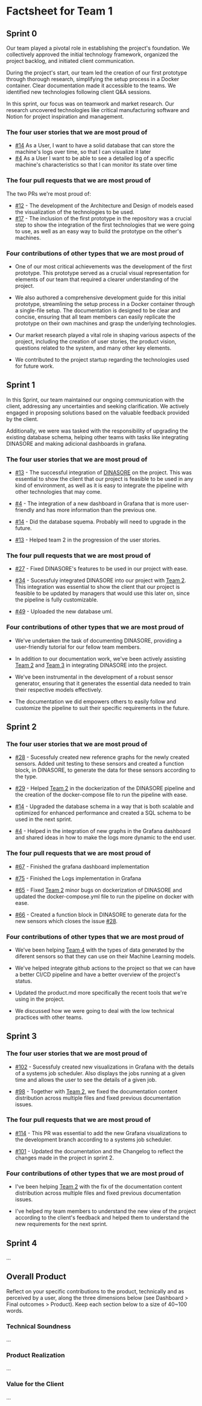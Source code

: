 # Factsheet for Team 1 

## Sprint 0

Our team played a pivotal role in establishing the project's foundation. We collectively approved the initial technology framework, organized the project backlog, and initiated client communication.

During the project's start, our team led the creation of our first prototype through thorough research, simplifying the setup process in a Docker container. Clear documentation made it accessible to the teams. We identified new technologies following client Q&A sessions.

In this sprint, our focus was on teamwork and market research. Our research uncovered technologies like critical manufacturing software and Notion for project inspiration and management.


### The four user stories that we are most proud of

- [#14](https://github.com/FEUP-MEIC-DS-2023-1MEIC06/DS-Project/issues/14) As a User, I want to have a solid database that can store the machine's logs over time, so that I can visualize it later
- [#4](https://github.com/FEUP-MEIC-DS-2023-1MEIC06/DS-Project/issues/4) As a User I want to be able to see a detailed log of a specific machine's characteristics so that I can monitor its state over time

### The four pull requests that we are most proud of

The two PRs we're most proud of:
- [#12](https://github.com/FEUP-MEIC-DS-2023-1MEIC06/DS-Project/pull/12) - The development of the Architecture and Design of models eased the visualization of the technologies to be used.
- [#17](https://github.com/FEUP-MEIC-DS-2023-1MEIC06/DS-Project/pull/17) - The inclusion of the first prototype in the repository was a crucial step to show the integration of the first technologies that we were going to use, as well as an easy way to build the prototype on the other's machines.


### Four contributions of other types that we are most proud of

- One of our most critical achievements was the development of the first prototype. This prototype served as a crucial visual representation for elements of our team that required a clearer understanding of the project.

- We also authored a comprehensive development guide for this initial prototype, streamlining the setup process in a Docker container through a single-file setup. The documentation is designed to be clear and concise, ensuring that all team members can easily replicate the prototype on their own machines and grasp the underlying technologies.

- Our market research played a vital role in shaping various aspects of the project, including the creation of user stories, the product vision, questions related to the system, and many other key elements.

- We contributed to the project startup regarding the technologies used for future work.


## Sprint 1


In this Sprint, our team maintained our ongoing communication with the client, addressing any uncertainties and seeking clarification. We actively engaged in proposing solutions based on the valuable feedback provided by the client.

Additionally, we were was tasked with the responsibility of upgrading the existing database schema, helping other teams with tasks like integrating DINASORE and making adicional dashboards in grafana.


### The four user stories that we are most proud of

- [#13](https://github.com/FEUP-MEIC-DS-2023-1MEIC06/DS-Project/issues/13) - The successful integration of [DINASORE](https://github.com/FEUP-MEIC-DS-2023-1MEIC06/DS-Project/issues/13) on the project. This was essential to show the client that our project is feasible to be used in any kind of environment, as well as it is easy to integrate the pipeline with other technologies that may come.

- [#4](https://github.com/FEUP-MEIC-DS-2023-1MEIC06/DS-Project/issues/4) - The integration of a new dashboard in Grafana that is more user-friendly and has more information than the previous one.

- [#14](https://github.com/FEUP-MEIC-DS-2023-1MEIC06/DS-Project/issues/14) - Did the database squema. Probably will need to upgrade in the future.

- [#13](https://github.com/FEUP-MEIC-DS-2023-1MEIC06/DS-Project/issues/13) - Helped team 2 in the progression of the user stories.

### The four pull requests that we are most proud of

- [#27](https://github.com/FEUP-MEIC-DS-2023-1MEIC06/DS-Project/pull/27) - Fixed DINASORE's features to be used in our project with ease.

- [#34](https://github.com/FEUP-MEIC-DS-2023-1MEIC06/DS-Project/pull/32) - Sucessfuly integrated DINASORE into our project with [Team 2](../team2/team2.md). This integration was essential to show the client that our project is feasible to be updated by managers that would use this later on, since the pipeline is fully customizable.

- [#49](https://github.com/FEUP-MEIC-DS-2023-1MEIC06/DS-Project/pull/49) - Uploaded the new database uml.

### Four contributions of other types that we are most proud of

- We've undertaken the task of documenting DINASORE, providing a user-friendly tutorial for our fellow team members.

- In addition to our documentation work, we've been actively assisting [Team 2](../team2/team2.md) and [Team 3](../team4/team4.md) in integrating DINASORE into the project. 

- We've been instrumental in the development of a robust sensor generator, ensuring that it generates the essential data needed to train their respective models effectively.

- The documentation we did empowers others to easily follow and customize the pipeline to suit their specific requirements in the future.

## Sprint 2

### The four user stories that we are most proud of

- [#28](https://github.com/FEUP-MEIC-DS-2023-1MEIC06/DS-Project/issues/28) - Sucessfuly created new reference graphs for the newly created sensors. Added unit testing to these sensors and created a function block, in DINASORE, to generate the data for these sensors according to the type.

- [#29](https://github.com/FEUP-MEIC-DS-2023-1MEIC06/DS-Project/issues/29) - Helped [Team 2](../team2/team2.md) in the dockerization of the DINASORE pipeline and the creation of the docker-compose file to run the pipeline with ease.

- [#14](https://github.com/FEUP-MEIC-DS-2023-1MEIC06/DS-Project/issues/14) - Upgraded the database schema in a way that is both scalable and optimized for enhanced performance and created a SQL schema to be used in the next sprint.

- [#4](https://github.com/FEUP-MEIC-DS-2023-1MEIC06/DS-Project/issues/4) - Helped in the integration of new graphs in the Grafana dashboard and shared ideas in how to make the logs more dynamic to the end user.


### The four pull requests that we are most proud of

- [#67](https://github.com/FEUP-MEIC-DS-2023-1MEIC06/DS-Project/pull/67) - Finished the grafana dashboard implementation

- [#75](https://github.com/FEUP-MEIC-DS-2023-1MEIC06/DS-Project/pull/75) - Finished the Logs implementation in Grafana

- [#65](https://github.com/FEUP-MEIC-DS-2023-1MEIC06/DS-Project/pull/65) - Fixed [Team 2](../team2/team2.md) minor bugs on dockerization of DINASORE and updated the docker-compose.yml file to run the pipeline on docker with ease.

- [#66](https://github.com/FEUP-MEIC-DS-2023-1MEIC06/DS-Project/pull/66) - Created a function block in DINASORE to generate data for the new sensors which closes the issue [#28](https://github.com/FEUP-MEIC-DS-2023-1MEIC06/DS-Project/issues/28).


### Four contributions of other types that we are most proud of

- We've been helping [Team 4](../team4/team4.md) with the types of data generated by the diferent sensors so that they can use on their Machine Learning models.

- We've helped integrate github actions to the project so that we can have a better CI/CD pipeline and have a better overview of the project's status.
  
- Updated the product.md more specifically the recent tools that we're using in the project.

- We discussed how we were going to deal with the low technical practices with other teams.


## Sprint 3

### The four user stories that we are most proud of

- [#102](https://github.com/FEUP-MEIC-DS-2023-1MEIC06/DS-Project/issues/102) - Sucessfuly created new visualizations in Grafana with the details of a systems job scheduler. Also displays the jobs running at a given time and allows the user to see the details of a given job.

- [#98](https://github.com/FEUP-MEIC-DS-2023-1MEIC06/DS-Project/issues/98) - Together with [Team 2](../team2/team2.md), we fixed the documentation content distribution across multiple files and fixed previous documentation issues.

### The four pull requests that we are most proud of

- [#114](https://github.com/FEUP-MEIC-DS-2023-1MEIC06/DS-Project/pull/114) - This PR was essential to add the new Grafana visualizations to the development branch according to a systems job scheduler.

- [#101](https://github.com/FEUP-MEIC-DS-2023-1MEIC06/DS-Project/pull/101) - Updated the documentation and the Changelog to reflect the changes made in the project in sprint 2.


### Four contributions of other types that we are most proud of

- I've been helping [Team 2](../team2/team2.md) with the fix of the documentation content distribution across multiple files and fixed previous documentation issues.

- I've helped my team members to understand the new view of the project according to the client's feedback and helped them to understand the new requirements for the next sprint.


## Sprint 4

...


## Overall Product

Reflect on your specific contributions to the product, technically and as perceived by a user, along the three dimensions below (see Dashboard > Final outcomes > Product). Keep each section below to a size of 40~100 words.


### Technical Soundness

...


### Product Realization

...


### Value for the Client

...
